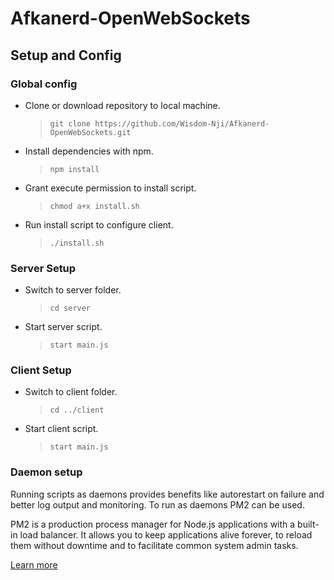 # Afkanerd-OpenWebSockets

## **Setup and Config**

### **Global config**

- Clone or download repository to local machine.

  > `git clone https://github.com/Wisdom-Nji/Afkanerd-OpenWebSockets.git`

- Install dependencies with npm.

  > `npm install`

- Grant execute permission to install script.

  > `chmod a+x install.sh`

- Run install script to configure client.

  > `./install.sh`

### **Server Setup**

- Switch to server folder.

  > `cd server`

- Start server script.

  > `start main.js`

### **Client Setup**

- Switch to client folder.

  > `cd ../client`

- Start client script.

  > `start main.js`

### **Daemon setup**

Running scripts as daemons provides benefits like autorestart on failure and better log output and monitoring. To run as daemons PM2 can be used.

PM2 is a production process manager for Node.js applications with a built-in load balancer. It allows you to keep applications alive forever, to reload them without downtime and to facilitate common system admin tasks.

[Learn more](https://www.npmjs.com/package/pm2)

